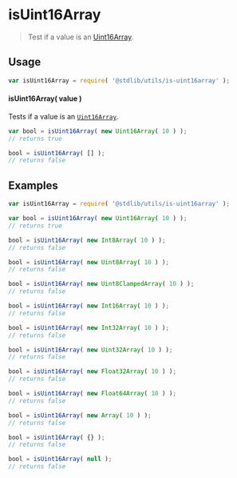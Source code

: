 # isUint16Array

> Test if a value is an [Uint16Array][uint16array].


<section class="usage">

## Usage

``` javascript
var isUint16Array = require( '@stdlib/utils/is-uint16array' );
```


#### isUint16Array( value )

Tests if a value is an [`Uint16Array`][uint16array].

``` javascript
var bool = isUint16Array( new Uint16Array( 10 ) );
// returns true

bool = isUint16Array( [] );
// returns false
```

</section>

<!-- /.usage -->


<section class="examples">

## Examples

``` javascript
var isUint16Array = require( '@stdlib/utils/is-uint16array' );

var bool = isUint16Array( new Uint16Array( 10 ) );
// returns true

bool = isUint16Array( new Int8Array( 10 ) );
// returns false

bool = isUint16Array( new Uint8Array( 10 ) );
// returns false

bool = isUint16Array( new Uint8ClampedArray( 10 ) );
// returns false

bool = isUint16Array( new Int16Array( 10 ) );
// returns false

bool = isUint16Array( new Int32Array( 10 ) );
// returns false

bool = isUint16Array( new Uint32Array( 10 ) );
// returns false

bool = isUint16Array( new Float32Array( 10 ) );
// returns false

bool = isUint16Array( new Float64Array( 10 ) );
// returns false

bool = isUint16Array( new Array( 10 ) );
// returns false

bool = isUint16Array( {} );
// returns false

bool = isUint16Array( null );
// returns false
```

</section>

<!-- /.examples -->


<section class="links">

[uint16array]: https://developer.mozilla.org/en-US/docs/Web/JavaScript/Reference/Global_Objects/Uint16Array

</section>

<!-- /.links -->
